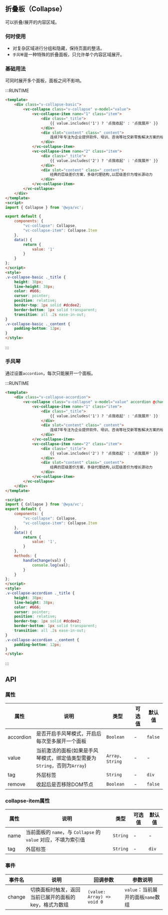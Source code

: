 ## 折叠板（Collapse）
可以折叠/展开的内容区域。

### 何时使用
- 对复杂区域进行分组和隐藏，保持页面的整洁。
- `手风琴`是一种特殊的折叠面板，只允许单个内容区域展开。

### 基础用法
可同时展开多个面板，面板之间不影响。

:::RUNTIME
```html
<template>
	<div class="v-collapse-basic">
		<vc-collapse class="v-collapse" v-model="value">
			<vc-collapse-item name="1" class="item">
				<div class="_title">
					{{ value.includes('1') ? '点我收起' : '点我展开' }}
				</div>
				<div slot="content" class="_content">
					连续7年专注为企业提供软件、培训、咨询等社交新零售解决方案的标杆品牌
				</div>
			</vc-collapse-item>
			<vc-collapse-item name="2" class="item">
				<div class="_title">
					{{ value.includes('2') ? '点我收起' : '点我展开' }}
				</div>
				<div slot="content" class="_content">
					经典的层级差价方案，多级代理结构,以层级差价为增长源动力
				</div>
			</vc-collapse-item>
		</vc-collapse>
	</div>
</template>
<script>
import { Collapse } from '@wya/vc';

export default {
	components: {
		"vc-collapse": Collapse,
		"vc-collapse-item": Collapse.Item
	},
	data() {
		return {
			value: '1'
		}
	}
};
</script>
<style>
.v-collapse-basic ._title {
	height: 38px;
    line-height: 38px;
    color: #666;
    cursor: pointer;
    position: relative;
	border-top: 1px solid #dcdee2;
    border-bottom: 1px solid transparent;
    transition: all .2s ease-in-out;
}
.v-collapse-basic ._content {
	padding-bottom: 12px;
}
</style>
```
:::

### 手风琴
通过设置`accordion`，每次只能展开一个面板。

:::RUNTIME
```html
<template>
	<div class="v-collapse-accordion">
		<vc-collapse class="v-collapse" v-model="value" accordion @change="handleChange">
			<vc-collapse-item name="1" class="item">
				<div class="_title">
					{{ value.includes('1') ? '点我收起' : '点我展开' }}
				</div>
				<div slot="content" class="_content">
					连续7年专注为企业提供软件、培训、咨询等社交新零售解决方案的标杆品牌
				</div>
			</vc-collapse-item>
			<vc-collapse-item name="2" class="item">
				<div class="_title">
					{{ value.includes('2') ? '点我收起' : '点我展开' }}
				</div>
				<div slot="content" class="_content">
					经典的层级差价方案，多级代理结构,以层级差价为增长源动力
				</div>
			</vc-collapse-item>
		</vc-collapse>
	</div>
</template>

<script>
import { Collapse } from '@wya/vc';
export default {
	components: {
		"vc-collapse": Collapse,
		"vc-collapse-item": Collapse.Item
	},
	data() {
		return {
			value: '1',
		}
	},
	methods: {
		handleChange(val) {
			console.log(val);
		}
	}
};
</script>
<style>
.v-collapse-accordion ._title {
	height: 38px;
    line-height: 38px;
    color: #666;
    cursor: pointer;
    position: relative;
	border-top: 1px solid #dcdee2;
    border-bottom: 1px solid transparent;
    transition: all .2s ease-in-out;
}
.v-collapse-accordion ._content {
	padding-bottom: 12px;
}
</style>
```
:::

## API

### 属性
属性 | 说明 | 类型 | 可选值 | 默认值
---|---|---|---|---
accordion | 是否开启手风琴模式，开启后每次至多展开一个面板 | `Boolean` | - | `false`
value | 当前激活的面板(如果是手风琴模式，绑定值类型需要为`String`，否则为`Array`) | `Array`、`String` | - | -
tag | 外层标签 | `String`| - | `div`
remove | 收起后是否移除DOM节点 | `Boolean` | - | `false`

### collapse-item属性
属性 | 说明 | 类型 | 可选值 | 默认值
---|---|---|---|---
name | 当前面板的 `name`，与 `Collapse` 的 `value` 对应，不填为索引值 | `String` | - | -
tag | 外层标签 | `String`| - | `div`

### 事件
事件名 | 说明 | 回调参数 | 参数说明
---|---|---|---
change | 切换面板时触发，返回当前已展开的面板的 key，格式为数组 | `(value: Array) => void 0` | `value`：当前展开的面板`name`数组
